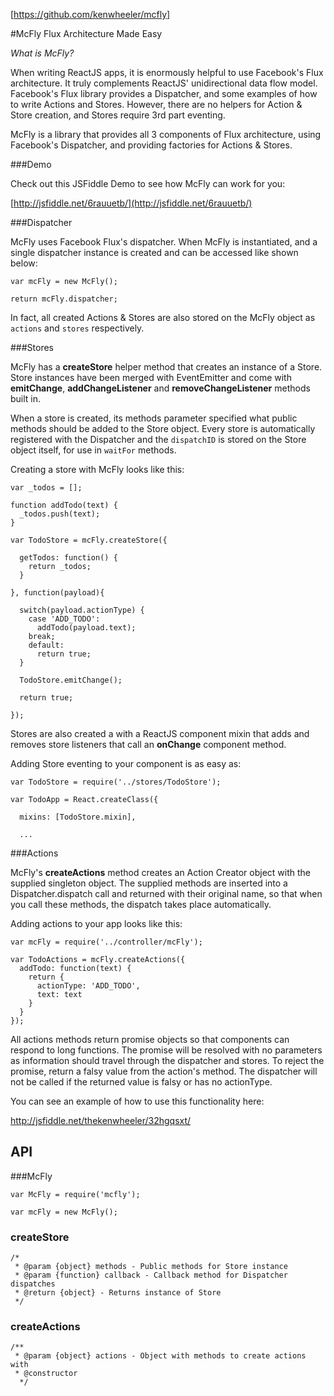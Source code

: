[https://github.com/kenwheeler/mcfly]

#McFly
Flux Architecture Made Easy

*What is McFly?*

When writing ReactJS apps, it is enormously helpful to use Facebook's Flux architecture. It truly complements ReactJS' unidirectional data flow model. Facebook's Flux library provides a Dispatcher, and some examples of how to write Actions and Stores. However, there are no helpers for Action & Store creation, and Stores require 3rd part eventing.

McFly is a library that provides all 3 components of Flux architecture, using Facebook's Dispatcher, and providing factories for Actions & Stores.

###Demo

Check out this JSFiddle Demo to see how McFly can work for you:

[http://jsfiddle.net/6rauuetb/](http://jsfiddle.net/6rauuetb/)

###Dispatcher

McFly uses Facebook Flux's dispatcher. When McFly is instantiated, and a single dispatcher instance is created and can be accessed like shown below:

	var mcFly = new McFly();

	return mcFly.dispatcher;

In fact, all created Actions & Stores are also stored on the McFly object as `actions` and `stores` respectively.

###Stores

McFly has a **createStore** helper method that creates an instance of a Store. Store instances have been merged with EventEmitter and come with **emitChange**, **addChangeListener** and **removeChangeListener** methods built in.

When a store is created, its methods parameter specified what public methods should be added to the Store object. Every store is automatically registered with the Dispatcher and the `dispatchID` is stored on the Store object itself, for use in `waitFor` methods.

Creating a store with McFly looks like this:

	var _todos = [];

	function addTodo(text) {
	  _todos.push(text);
	}

	var TodoStore = mcFly.createStore({

	  getTodos: function() {
	    return _todos;
	  }

	}, function(payload){

	  switch(payload.actionType) {
	    case 'ADD_TODO':
	      addTodo(payload.text);
	    break;
	    default:
	      return true;
	  }

	  TodoStore.emitChange();

	  return true;

	});

Stores are also created a with a ReactJS component mixin that adds and removes store listeners that call an **onChange** component method.

Adding Store eventing to your component is as easy as:

	var TodoStore = require('../stores/TodoStore');

	var TodoApp = React.createClass({

	  mixins: [TodoStore.mixin],

	  ...

###Actions

McFly's **createActions** method creates an Action Creator object with the supplied singleton object. The supplied methods are inserted into a Dispatcher.dispatch call and returned with their original name, so that when you call these methods, the dispatch takes place automatically.

Adding actions to your app looks like this:

	var mcFly = require('../controller/mcFly');

	var TodoActions = mcFly.createActions({
	  addTodo: function(text) {
	    return {
	      actionType: 'ADD_TODO',
	      text: text
	    }
	  }
	});

All actions methods return promise objects so that components can respond to long functions. The promise will be resolved with no parameters as information should travel through the dispatcher and stores. To reject the promise, return a falsy value from the action's method. The dispatcher will not be called if the returned value is falsy or has no actionType.

You can see an example of how to use this functionality here:

http://jsfiddle.net/thekenwheeler/32hgqsxt/

## API

###McFly

	var McFly = require('mcfly');

	var mcFly = new McFly();


### createStore
	/*
	 * @param {object} methods - Public methods for Store instance
	 * @param {function} callback - Callback method for Dispatcher dispatches
	 * @return {object} - Returns instance of Store
	 */

### createActions

    /**
     * @param {object} actions - Object with methods to create actions with
     * @constructor
	  */